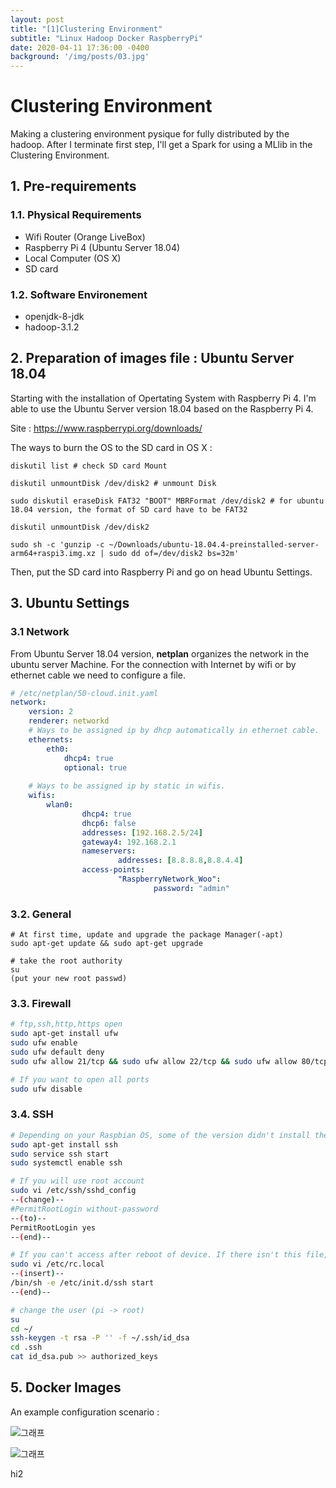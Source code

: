 ```yaml
---
layout: post
title: "[1]Clustering Environment"
subtitle: "Linux Hadoop Docker RaspberryPi"
date: 2020-04-11 17:36:00 -0400
background: '/img/posts/03.jpg'
---
```

# Clustering Environment

Making a clustering environment pysique for fully distributed by the hadoop. After I terminate first step, I'll get a Spark for using a MLlib in the Clustering Environment. 

## 1. Pre-requirements 

### 1.1. Physical Requirements

* Wifi Router (Orange LiveBox)
* Raspberry Pi 4 (Ubuntu Server 18.04)
* Local Computer (OS X) 
* SD card



### 1.2. Software Environement

* openjdk-8-jdk
* hadoop-3.1.2



## 2. Preparation of images file : Ubuntu Server 18.04

Starting with the installation of Opertating System with Raspberry Pi 4. I'm able to use the Ubuntu Server version 18.04 based on the Raspberry Pi 4. 

Site : https://www.raspberrypi.org/downloads/

The ways to burn the OS to the SD card in OS X :

```shell
diskutil list # check SD card Mount

diskutil unmountDisk /dev/disk2 # unmount Disk

sudo diskutil eraseDisk FAT32 "BOOT" MBRFormat /dev/disk2 # for ubuntu 18.04 version, the format of SD card have to be FAT32

diskutil unmountDisk /dev/disk2

sudo sh -c 'gunzip -c ~/Downloads/ubuntu-18.04.4-preinstalled-server-arm64+raspi3.img.xz | sudo dd of=/dev/disk2 bs=32m'
```



Then, put the SD card into Raspberry Pi and go on head Ubuntu Settings. 



## 3. Ubuntu Settings 

### 3.1 Network

From Ubuntu Server 18.04 version, **netplan** organizes the network in the ubuntu server Machine. For the connection with Internet by wifi or by ethernet cable we need to configure a file.

```yaml
# /etc/netplan/50-cloud.init.yaml
network:
    version: 2
    renderer: networkd
    # Ways to be assigned ip by dhcp automatically in ethernet cable.
    ethernets:
        eth0:
            dhcp4: true
            optional: true
            
    # Ways to be assigned ip by static in wifis.
    wifis:
        wlan0:
                dhcp4: true
                dhcp6: false
                addresses: [192.168.2.5/24]
                gateway4: 192.168.2.1
                nameservers:
                        addresses: [8.8.8.8,8.8.4.4]
                access-points:
                        "RaspberryNetwork_Woo":
                                password: "admin"
```



### 3.2. General

```shell
# At first time, update and upgrade the package Manager(-apt)
sudo apt-get update && sudo apt-get upgrade

# take the root authority
su 
(put your new root passwd)
```



### 3.3. Firewall

```bash
# ftp,ssh,http,https open
sudo apt-get install ufw
sudo ufw enable
sudo ufw default deny
sudo ufw allow 21/tcp && sudo ufw allow 22/tcp && sudo ufw allow 80/tcp && sudo ufw allow 443/tcp

# If you want to open all ports 
sudo ufw disable
```



### 3.4. SSH

```bash
# Depending on your Raspbian OS, some of the version didn't install the ssh. 
sudo apt-get install ssh
sudo service ssh start
sudo systemctl enable ssh

# If you will use root account
sudo vi /etc/ssh/sshd_config
--(change)--
#PermitRootLogin without-password
--(to)--
PermitRootLogin yes
--(end)--

# If you can't access after reboot of device. If there isn't this file, make it 
sudo vi /etc/rc.local
--(insert)--
/bin/sh -e /etc/init.d/ssh start
--(end)--

# change the user (pi -> root)
su 
cd ~/
ssh-keygen -t rsa -P '' -f ~/.ssh/id_dsa
cd .ssh
cat id_dsa.pub >> authorized_keys
```



## 5. Docker Images

An example configuration scenario :

![그래프](https://github.com/WoohyunSHIN/woohyunshin.github.io/blob/master/img/input/Architecture_RaspberryPi.png?raw=true)

<p style="txt-align:center;"><img src="https://github.com/WoohyunSHIN/woohyunshin.github.io/blob/master/img/input/Architecture_RaspberryPi.png?raw=true" alt="그래프"></img></p>

hi2

